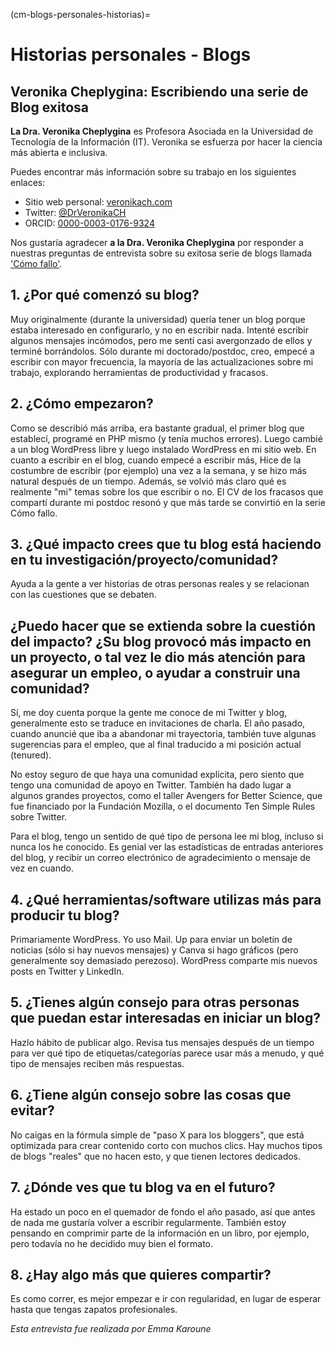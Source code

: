 (cm-blogs-personales-historias)=
# Historias personales - Blogs

## Veronika Cheplygina: Escribiendo una serie de Blog exitosa

**La Dra. Veronika Cheplygina** es Profesora Asociada en la Universidad de Tecnología de la Información (IT). Veronika se esfuerza por hacer la ciencia más abierta e inclusiva.

Puedes encontrar más información sobre su trabajo en los siguientes enlaces:
* Sitio web personal: [veronikach.com](https://veronikach.com/)
* Twitter: [@DrVeronikaCH](https://twitter.com/DrVeronikaCH)
* ORCID: [0000-0003-0176-9324](https://orcid.org/0000-0003-0176-9324)

Nos gustaría agradecer **a la Dra. Veronika Cheplygina** por responder a nuestras preguntas de entrevista sobre su exitosa serie de blogs llamada ['Cómo fallo'](https://veronikach.com/failure/).

## 1. ¿Por qué comenzó su blog?

Muy originalmente (durante la universidad) quería tener un blog porque estaba interesado en configurarlo, y no en escribir nada. Intenté escribir algunos mensajes incómodos, pero me sentí casi avergonzado de ellos y terminé borrándolos. Sólo durante mi doctorado/postdoc, creo, empecé a escribir con mayor frecuencia, la mayoría de las actualizaciones sobre mi trabajo, explorando herramientas de productividad y fracasos.

## 2. ¿Cómo empezaron?

Como se describió más arriba, era bastante gradual, el primer blog que establecí, programé en PHP mismo (y tenía muchos errores). Luego cambié a un blog WordPress libre y luego instalado WordPress en mi sitio web. En cuanto a escribir en el blog, cuando empecé a escribir más, Hice de la costumbre de escribir (por ejemplo) una vez a la semana, y se hizo más natural después de un tiempo. Además, se volvió más claro qué es realmente "mi" temas sobre los que escribir o no. El CV de los fracasos que compartí durante mi postdoc resonó y que más tarde se convirtió en la serie Cómo fallo.

## 3. ¿Qué impacto crees que tu blog está haciendo en tu investigación/proyecto/comunidad?

Ayuda a la gente a ver historias de otras personas reales y se relacionan con las cuestiones que se debaten.

## ¿Puedo hacer que se extienda sobre la cuestión del impacto? ¿Su blog provocó más impacto en un proyecto, o tal vez le dio más atención para asegurar un empleo, o ayudar a construir una comunidad?

Sí, me doy cuenta porque la gente me conoce de mi Twitter y blog, generalmente esto se traduce en invitaciones de charla. El año pasado, cuando anuncié que iba a abandonar mi trayectoria, también tuve algunas sugerencias para el empleo, que al final traducido a mi posición actual (tenured).

No estoy seguro de que haya una comunidad explícita, pero siento que tengo una comunidad de apoyo en Twitter. También ha dado lugar a algunos grandes proyectos, como el taller Avengers for Better Science, que fue financiado por la Fundación Mozilla, o el documento Ten Simple Rules sobre Twitter.

Para el blog, tengo un sentido de qué tipo de persona lee mi blog, incluso si nunca los he conocido. Es genial ver las estadísticas de entradas anteriores del blog, y recibir un correo electrónico de agradecimiento o mensaje de vez en cuando.


## 4. ¿Qué herramientas/software utilizas más para producir tu blog?

Primariamente WordPress. Yo uso Mail. Up para enviar un boletín de noticias (sólo si hay nuevos mensajes) y Canva si hago gráficos (pero generalmente soy demasiado perezoso). WordPress comparte mis nuevos posts en Twitter y LinkedIn.

## 5. ¿Tienes algún consejo para otras personas que puedan estar interesadas en iniciar un blog?

Hazlo hábito de publicar algo. Revisa tus mensajes después de un tiempo para ver qué tipo de etiquetas/categorías parece usar más a menudo, y qué tipo de mensajes reciben más respuestas.

## 6. ¿Tiene algún consejo sobre las cosas que evitar?

No caigas en la fórmula simple de "paso X para los bloggers", que está optimizada para crear contenido corto con muchos clics. Hay muchos tipos de blogs "reales" que no hacen esto, y que tienen lectores dedicados.

## 7. ¿Dónde ves que tu blog va en el futuro?

Ha estado un poco en el quemador de fondo el año pasado, así que antes de nada me gustaría volver a escribir regularmente. También estoy pensando en comprimir parte de la información en un libro, por ejemplo, pero todavía no he decidido muy bien el formato.

## 8. ¿Hay algo más que quieres compartir?

Es como correr, es mejor empezar e ir con regularidad, en lugar de esperar hasta que tengas zapatos profesionales.

*Esta entrevista fue realizada por Emma Karoune*
